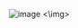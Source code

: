 <img> ![image](https://github.com/user-attachments/assets/98413f2e-837f-45e7-87e2-1a22c789eb06) <\img>
